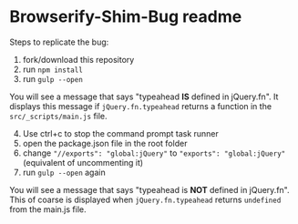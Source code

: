 # Browserify-Shim-Bug readme

Steps to replicate the bug:

1. fork/download this repository
2. run `npm install`
3. run `gulp --open`

You will see a message that says "typeahead **IS** defined in jQuery.fn". It displays this message if `jQuery.fn.typeahead` returns a function in the `src/_scripts/main.js` file.

4. Use ctrl+c to stop the command prompt task runner
5. open the package.json file in the root folder
6. change `"//exports": "global:jQuery"` to `"exports": "global:jQuery"` (equivalent of uncommenting it)
7. run `gulp --open` again

You will see a message that says "typeahead is **NOT** defined in jQuery.fn". This of coarse is displayed when `jQuery.fn.typeahead` returns `undefined` from the main.js file.

